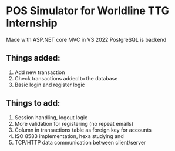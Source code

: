 # POS Simulator for Worldline TTG Internship
Made with ASP.NET core MVC in VS 2022
PostgreSQL is backend

## Things added:
1. Add new transaction
2. Check transactions added to the database
3. Basic login and register logic

## Things to add:
1. Session handling, logout logic
2. More validation for registering (no repeat emails)
3. Column in transactions table as foreign key for accounts
4. ISO 8583 implementation, hexa studying and
5. TCP/HTTP data communication between client/server

